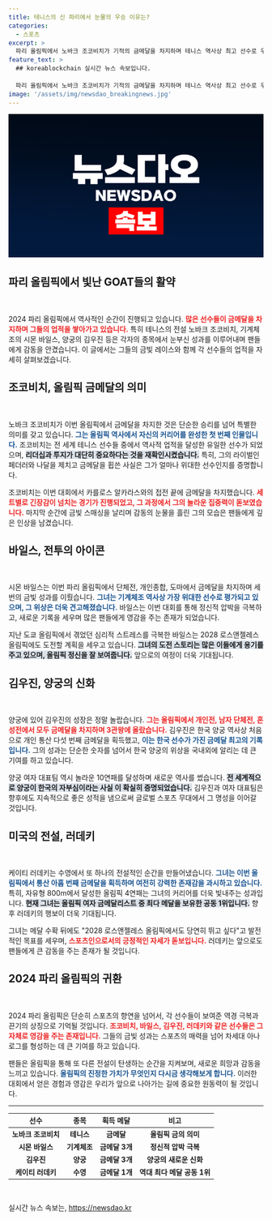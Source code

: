 ```yaml
---
title: 테니스의 신 파리에서 눈물의 우승 이유는?
categories:
  - 스포츠
excerpt: >
  파리 올림픽에서 노바크 조코비치가 기적의 금메달을 차지하며 테니스 역사상 최고 선수로 우뚝 서고, 시몬 바일스와 케이티 러데키는 각자의 경기에서 금빛 레이스를 펼치며 전설적인 경기를 이어가고 있다. 이들의 도전은 많은 이들에게 감동과 영감을 선사하고 있다.
feature_text: >
  ## koreablockchain 실시간 뉴스 속보입니다.

  파리 올림픽에서 노바크 조코비치가 기적의 금메달을 차지하며 테니스 역사상 최고 선수로 우뚝 서고, 시몬 바일스와 케이티 러데키는 각자의 경기에서 금빛 레이스를 펼치며 전설적인 경기를 이어가고 있다. 이들의 도전은 많은 이들에게 감동과 영감을 선사하고 있다.
image: '/assets/img/newsdao_breakingnews.jpg'
---
```


<p><img src="/assets/img/newsdao_breakingnews.jpg" alt="koreablockchain 속보" /></p>

<h2 data-ke-size="size26">파리 올림픽에서 빛난 GOAT들의 활약</h2>

<p data-ke-size="size16">&nbsp;</p>

<p>2024 파리 올림픽에서 역사적인 순간이 진행되고 있습니다. <b><span style="color: #ee2323;">많은 선수들이 금메달을 차지하며 그들의 업적을 쌓아가고 있습니다.</span></b> 특히 테니스의 전설 노바크 조코비치, 기계체조의 시몬 바일스, 양궁의 김우진 등은 각자의 종목에서 눈부신 성과를 이루어내며 팬들에게 감동을 안겼습니다. 이 글에서는 그들의 금빛 레이스와 함께 각 선수들의 업적을 자세히 살펴보겠습니다.</p>

<h2 data-ke-size="size26">조코비치, 올림픽 금메달의 의미</h2>

<p data-ke-size="size16">&nbsp;</p>

<p>노바크 조코비치가 이번 올림픽에서 금메달을 차지한 것은 단순한 승리를 넘어 특별한 의미를 갖고 있습니다. <b><span style="color: #1a5490;">그는 올림픽 역사에서 자신의 커리어를 완성한 첫 번째 인물입니다.</span></b> 조코비치는 전 세계 테니스 선수들 중에서 역사적 업적을 달성한 유일한 선수가 되었으며, <b><span style="background-color: #21538527;">리더십과 투지가 대단히 중요하다는 것을 재확인시켰습니다.</span></b> 특히, 그의 라이벌인 페더러와 나달을 제치고 금메달을 휩쓴 사실은 그가 얼마나 위대한 선수인지를 증명합니다.</p>

<p>조코비치는 이번 대회에서 카를로스 알카라스와의 접전 끝에 금메달을 차지했습니다. <b><span style="color: #ee2323;">세트별로 긴장감이 넘치는 경기가 진행되었고, 그 과정에서 그의 놀라운 집중력이 돋보였습니다.</span></b> 마지막 순간에 금빛 스매싱을 날리며 감동의 눈물을 흘린 그의 모습은 팬들에게 깊은 인상을 남겼습니다.</p>

<h2 data-ke-size="size26">바일스, 전투의 아이콘</h2>

<p data-ke-size="size16">&nbsp;</p>

<p>시몬 바일스는 이번 파리 올림픽에서 단체전, 개인종합, 도마에서 금메달을 차지하며 세 번의 금빛 성과를 이뤘습니다. <b><span style="color: #1a5490;">그녀는 기계체조 역사상 가장 위대한 선수로 평가되고 있으며, 그 위상은 더욱 견고해졌습니다.</span></b> 바일스는 이번 대회를 통해 정신적 압박을 극복하고, 새로운 기록을 세우며 많은 팬들에게 영감을 주는 존재가 되었습니다.</p>

<p>지난 도쿄 올림픽에서 겪었던 심리적 스트레스를 극복한 바일스는 2028 로스앤젤레스 올림픽에도 도전할 계획을 세우고 있습니다. <b><span style="background-color: #21538527;">그녀의 도전 스토리는 많은 이들에게 용기를 주고 있으며, 올림픽 정신을 잘 보여줍니다.</span></b> 앞으로의 여정이 더욱 기대됩니다.</p>

<h2 data-ke-size="size26">김우진, 양궁의 신화</h2>

<p data-ke-size="size16">&nbsp;</p>

<p>양궁에 있어 김우진의 성장은 정말 놀랍습니다. <b><span style="color: #ee2323;">그는 올림픽에서 개인전, 남자 단체전, 혼성전에서 모두 금메달을 차지하며 3관왕에 올랐습니다.</span></b> 김우진은 한국 양궁 역사상 처음으로 개인 통산 다섯 번째 금메달을 획득했고, <b><span style="color: #1a5490;">이는 한국 선수가 가진 금메달 최고의 기록입니다.</span></b> 그의 성과는 단순한 숫자를 넘어서 한국 양궁의 위상을 국내외에 알리는 데 큰 기여를 하고 있습니다.</p>

<p>양궁 여자 대표팀 역시 놀라운 10연패를 달성하며 새로운 역사를 썼습니다. <b><span style="background-color: #21538527;">전 세계적으로 양궁이 한국의 자부심이라는 사실 이 확실히 증명되었습니다.</span></b> 김우진과 여자 대표팀은 향후에도 지속적으로 좋은 성적을 냄으로써 글로벌 스포츠 무대에서 그 명성을 이어갈 것입니다.</p>

<h2 data-ke-size="size26">미국의 전설, 러데키</h2>

<p data-ke-size="size16">&nbsp;</p>

<p>케이티 러데키는 수영에서 또 하나의 전설적인 순간을 만들어냈습니다. <b><span style="color: #1a5490;">그녀는 이번 올림픽에서 통산 아홉 번째 금메달을 획득하며 여전히 강력한 존재감을 과시하고 있습니다.</span></b> 특히, 자유형 800m에서 달성한 올림픽 4연패는 그녀의 커리어를 더욱 빛내주는 성과입니다. <b><span style="background-color: #21538527;">현재 그녀는 올림픽 여자 금메달리스트 중 최다 메달을 보유한 공동 1위입니다.</span></b> 향후 러데키의 행보이 더욱 기대됩니다.</p>

<p>그녀는 메달 수확 뒤에도 "2028 로스앤젤레스 올림픽에서도 당연히 뛰고 싶다"고 발전적인 목표를 세우며, <b><span style="color: #ee2323;">스포츠인으로서의 긍정적인 자세가 돋보입니다.</span></b> 러데키는 앞으로도 팬들에게 큰 감동을 주는 존재가 될 것입니다.</p>

<h2 data-ke-size="size26">2024 파리 올림픽의 귀환</h2>

<p data-ke-size="size16">&nbsp;</p>

<p>2024 파리 올림픽은 단순히 스포츠의 향연을 넘어서, 각 선수들이 보여준 역경 극복과 끈기의 상징으로 기억될 것입니다. <b><span style="color: #ee2323;">조코비치, 바일스, 김우진, 러데키와 같은 선수들은 그 자체로 영감을 주는 존재입니다.</span></b> 그들의 금빛 성과는 스포츠의 매력을 넘어 차세대 아나로그를 형성하는 데 큰 기여를 하고 있습니다.</p>

<p>팬들은 올림픽을 통해 또 다른 전설이 탄생하는 순간을 지켜보며, 새로운 희망과 감동을 느끼고 있습니다. <b><span style="color: #1a5490;">올림픽의 진정한 가치가 무엇인지 다시금 생각해보게 합니다.</span></b> 이러한 대회에서 얻은 경험과 영감은 우리가 앞으로 나아가는 길에 중요한 원동력이 될 것입니다.</p>

<hr>

<table style="width: 100%; border-collapse: collapse;">
    <thead>
        <tr>
            <th style="text-align: center;"><b>선수</b></th>
            <th style="text-align: center;"><b>종목</b></th>
            <th style="text-align: center;"><b>획득 메달</b></th>
            <th style="text-align: center;"><b>비고</b></th>
        </tr>
    </thead>
    <tbody>
        <tr>
            <td style="text-align: center; height: 17px;"><b>노바크 조코비치</b></td>
            <td style="text-align: center; height: 17px;"><b>테니스</b></td>
            <td style="text-align: center; height: 17px;"><b>금메달</b></td>
            <td style="text-align: center; height: 17px;"><b>올림픽 금의 의미</b></td>
        </tr>
        <tr>
            <td style="text-align: center; height: 17px;"><b>시몬 바일스</b></td>
            <td style="text-align: center; height: 17px;"><b>기계체조</b></td>
            <td style="text-align: center; height: 17px;"><b>금메달 3개</b></td>
            <td style="text-align: center; height: 17px;"><b>정신적 압박 극복</b></td>
        </tr>
        <tr>
            <td style="text-align: center; height: 17px;"><b>김우진</b></td>
            <td style="text-align: center; height: 17px;"><b>양궁</b></td>
            <td style="text-align: center; height: 17px;"><b>금메달 3개</b></td>
            <td style="text-align: center; height: 17px;"><b>양궁의 새로운 신화</b></td>
        </tr>
        <tr>
            <td style="text-align: center; height: 17px;"><b>케이티 러데키</b></td>
            <td style="text-align: center; height: 17px;"><b>수영</b></td>
            <td style="text-align: center; height: 17px;"><b>금메달 1개</b></td>
            <td style="text-align: center; height: 17px;"><b>역대 최다 메달 공동 1위</b></td>
        </tr>
    </tbody>
</table>

<p data-ke-size="size16">&nbsp;</p>
실시간 뉴스 속보는, <a href="https://newsdao.kr" rel="dofollow">https://newsdao.kr</a>


